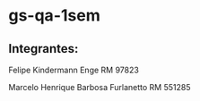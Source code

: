# gs-qa-1sem
## Integrantes:
Felipe Kindermann Enge RM 97823

Marcelo Henrique Barbosa Furlanetto RM 551285
